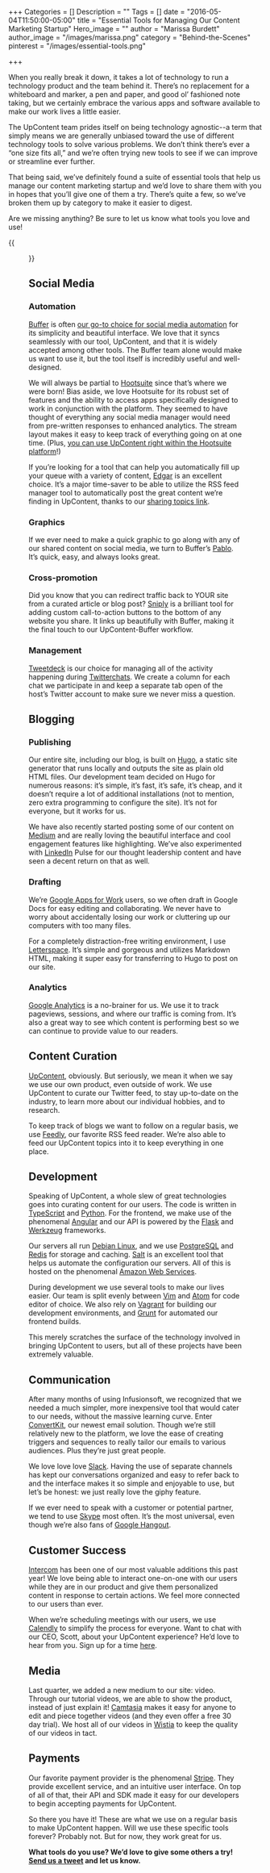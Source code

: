 +++
Categories = []
Description = ""
Tags = []
date = "2016-05-04T11:50:00-05:00"
title = "Essential Tools for Managing Our Content Marketing Startup"
Hero_image = ""
author = "Marissa Burdett"
author_image = "/images/marissa.png"
category = "Behind-the-Scenes"
pinterest = "/images/essential-tools.png"

+++

When you really break it down, it takes a lot of technology to run a technology product and the team behind it. There’s no replacement for a whiteboard and marker, a pen and paper, and good ol’ fashioned note taking, but we certainly embrace the various apps and software available to make our work lives a little easier.

The UpContent team prides itself on being technology agnostic--a term that simply means we are generally unbiased toward the use of different technology tools to solve various problems. We don’t think there’s ever a “one size fits all,” and we’re often trying new tools to see if we can improve or streamline ever further.

That being said, we’ve definitely found a suite of essential tools that help us manage our content marketing startup and we’d love to share them with you in hopes that you’ll give one of them a try. There’s quite a few, so we’ve broken them up by category to make it easier to digest.

Are we missing anything? Be sure to let us know what tools you love and use!

{{<figure src="/images/essential-tools-logos.png" title="" alt="The Essential Tools for Managing Our Content Marketing Startup" caption-top="false">}}

## Social Media

### Automation

[Buffer](http://buffer.com) is often [our go-to choice for social media automation](https://upcontent.com/post/how-to-curate-for-buffer/) for its simplicity and beautiful interface. We love that it syncs seamlessly with our tool, UpContent, and that it is widely accepted among other tools. The Buffer team alone would make us want to use it, but the tool itself is incredibly useful and well-designed.

We will always be partial to [Hootsuite](http://hootsuite.com) since that’s where we were born! Bias aside, we love Hootsuite for its robust set of features and the ability to access apps specifically designed to work in conjunction with the platform. They seemed to have thought of everything any social media manager would need from pre-written responses to enhanced analytics. The stream layout makes it easy to keep track of everything going on at one time. (Plus, [you can use UpContent right within the Hootsuite platform](https://upcontent.com/post/hootsuite-integration/)!)

If you’re looking for a tool that can help you automatically fill up your queue with a variety of content, [Edgar](http://meetedgar.com) is an excellent choice. It’s a major time-saver to be able to utilize the RSS feed manager tool to automatically post the great content we’re finding in UpContent, thanks to our [sharing topics link](https://upcontent.com/post/sharing-topics-strategy/).

### Graphics

If we ever need to make a quick graphic to go along with any of our shared content on social media, we turn to Buffer’s [Pablo](https://pablo.buffer.com/). It’s quick, easy, and always looks great.

### Cross-promotion

Did you know that you can redirect traffic back to YOUR site from a curated article or blog post? [Sniply](http://snip.ly) is a brilliant tool for adding custom call-to-action buttons to the bottom of any website you share. It links up beautifully with Buffer, making it the final touch to our UpContent-Buffer workflow.

### Management

[Tweetdeck](http://tweetdeck.com) is our choice for managing all of the activity happening during [Twitterchats](https://upcontent.com/post/twitter-chat-strategy/). We create a column for each chat we participate in and keep a separate tab open of the host’s Twitter account to make sure we never miss a question.


## Blogging

### Publishing

Our entire site, including our blog, is built on [Hugo](https://gohugo.io/), a static site generator that runs locally and outputs the site as plain old HTML files. Our development team decided on Hugo for numerous reasons: it’s simple, it’s fast, it’s safe, it’s cheap, and it doesn’t require a lot of additional installations (not to mention, zero extra programming to configure the site). It’s not for everyone, but it works for us.

We have also recently started posting some of our content on [Medium](https://medium.com/) and are really loving the beautiful interface and cool engagement features like highlighting. We’ve also experimented with [LinkedIn](http://linkedin.com) Pulse for our thought leadership content and have seen a decent return on that as well.

### Drafting

We’re [Google Apps for Work](https://apps.google.com/) users, so we often draft in Google Docs for easy editing and collaborating. We never have to worry about accidentally losing our work or cluttering up our computers with too many files.

For a completely distraction-free writing environment, I use [Letterspace](https://programmerbird.com/letterspace/). It’s simple and gorgeous and utilizes Markdown HTML, making it super easy for transferring to Hugo to post on our site.

### Analytics

[Google Analytics](https://analytics.google.com) is a no-brainer for us. We use it to track pageviews, sessions, and where our traffic is coming from. It’s also a great way to see which content is performing best so we can continue to provide value to our readers.

## Content Curation

[UpContent](http://upcontent.com), obviously. But seriously, we mean it when we say we use our own product, even outside of work. We use UpContent to curate our Twitter feed, to stay up-to-date on the industry, to learn more about our individual hobbies, and to research.

To keep track of blogs we want to follow on a regular basis, we use [Feedly](http://feedly.com/), our favorite RSS feed reader. We’re also able to feed our UpContent topics into it to keep everything in one place.

## Development

Speaking of UpContent, a whole slew of great technologies goes into curating content for our users. The code is written in [TypeScript](https://www.typescriptlang.org/) and [Python](https://www.python.org/). For the frontend, we make use of the phenomenal [Angular](https://www.angular.io/) and our API is powered by the [Flask](http://flask.pocoo.org/) and [Werkzeug](http://werkzeug.pocoo.org) frameworks.

Our servers all run [Debian Linux](https://debian.org/), and we use [PostgreSQL](https://postgresql.org/) and [Redis](https://redis.io/) for storage and caching. [Salt](https://saltstack.org/) is an excellent tool that helps us automate the configuration our servers. All of this is hosted on the phenomenal [Amazon Web Services](https://aws.amazon.com/).

During development we use several tools to make our lives easier. Our team is split evenly between [Vim](http://vim.org) and [Atom](http://atom.io) for code editor of choice. We also rely on [Vagrant](https://vagrant.io) for building our development environments, and [Grunt](http://gruntjs.com) for automated our frontend builds.

This merely scratches the surface of the technology involved in bringing UpContent to users, but all of these projects have been extremely valuable.

## Communication

After many months of using Infusionsoft, we recognized that we needed a much simpler, more inexpensive tool that would cater to our needs, without the massive learning curve. Enter [ConvertKit](https://convertkit.com/), our newest email solution. Though we’re still relatively new to the platform, we love the ease of creating triggers and sequences to really tailor our emails to various audiences. Plus they’re just great people.

We love love love [Slack](https://slack.com/). Having the use of separate channels has kept our conversations organized and easy to refer back to and the interface makes it so simple and enjoyable to use, but let’s be honest: we just really love the giphy feature.

If we ever need to speak with a customer or potential partner, we tend to use [Skype](http://www.skype.com/) most often. It’s the most universal, even though we’re also fans of [Google Hangout](https://hangouts.google.com/).


## Customer Success

[Intercom](https://www.intercom.io/) has been one of our most valuable additions this past year! We love being able to interact one-on-one with our users while they are in our product and give them personalized content in response to certain actions. We feel more connected to our users than ever.

When we’re scheduling meetings with our users, we use [Calendly](https://calendly.com/) to simplify the process for everyone. Want to chat with our CEO, Scott, about your UpContent experience? He’d love to hear from you. Sign up for a time [here](https://calendly.com/upchat/15min/04-27-2016).

## Media

Last quarter, we added a new medium to our site: video. Through our tutorial videos, we are able to show the product, instead of just explain it! [Camtasia](https://www.techsmith.com/camtasia.html) makes it easy for anyone to edit and piece together videos (and they even offer a free 30 day trial). We host all of our videos in [Wistia](http://wistia.com/) to keep the quality of our videos in tact.

## Payments

Our favorite payment provider is the phenomenal [Stripe](https://stripe.com). They provide excellent service, and an intuitive user interface. On top of all of that, their API and SDK made it easy for our developers to begin accepting payments for UpContent.

So there you have it! These are what we use on a regular basis to make UpContent happen. Will we use these specific tools forever? Probably not. But for now, they work great for us.

**What tools do you use? We’d love to give some others a try! [Send us a tweet](http://ctt.ec/D62UV) and let us know.**

